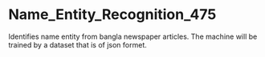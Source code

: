 # Name_Entity_Recognition_475
Identifies name entity from bangla newspaper articles. The machine will be trained by a dataset that is of json formet.
